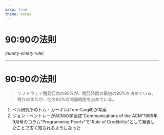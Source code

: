 ```yaml
---
marp: true
theme: katas
---
```

<!-- 
size: 16:9
paginate: true
-->
<!-- header: 勉強会#-->

# 90:90の法則
_(ninety-ninety rule)_

---

# 90:90の法則

> ソフトウェア開発行為の90%が、開発時間の最初の90%を占めている。残りの10%が、他の90%の開発時間を占めている。

1. ベル研究所のトム・カーギル(Tom Cargill)が考案
2. ジョン・ベントレーがACMの学会誌"Communications of the ACM"1985年9月号のコラム"Programming Pearls"で"Rule of Credibility"として発表したことで広く知られるようになった
